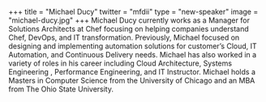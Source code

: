 +++
title = "Michael Ducy"
twitter = "mfdii"
type = "new-speaker"
image = "michael-ducy.jpg"
+++
Michael Ducy currently works as a Manager for Solutions Architects at Chef focusing on helping companies understand Chef, DevOps, and IT transformation. Previously, Michael focused on designing and implementing automation solutions for customer’s Cloud, IT Automation, and Continuous Delivery needs. Michael has also worked in a variety of roles in his career including Cloud Architecture, Systems Engineering , Performance Engineering, and IT Instructor. Michael holds a Masters in Computer Science from the University of Chicago and an MBA from The Ohio State University.